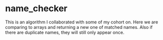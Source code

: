 # name_checker
This is an algorithm I collaborated with some of my cohort on.  Here we are comparing to arrays and returning a new one of matched names. Also if there are duplicate names, they will still only appear once.

